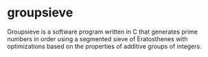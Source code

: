 groupsieve
==========

Groupsieve is a software program written in C that generates prime numbers in order using a segmented sieve of Eratosthenes with optimizations based on the properties of additive groups of integers.
